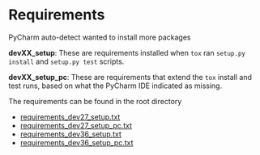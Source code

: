 # Requirements
PyCharm auto-detect wanted to install more packages 

**devXX_setup**: These are requirements installed when `tox` ran `setup.py 
install` and `setup.py test` scripts.

**devXX_setup_pc**: These are requirements that extend the `tox` 
install and test runs, based on what the PyCharm IDE indicated as missing.

The requirements can be found in the root directory
* [requirements_dev27_setup.txt](before/py27/requirements_dev27_setup.txt)
* [requirements_dev27_setup_pc.txt](before/py27/requirements_dev27_setup_pc.txt)
* [requirements_dev36_setup.txt](before/py36/requirements_dev36_setup.txt)
* [requirements_dev36_setup_pc.txt](before/py36/requirements_dev36_setup_pc.txt)

